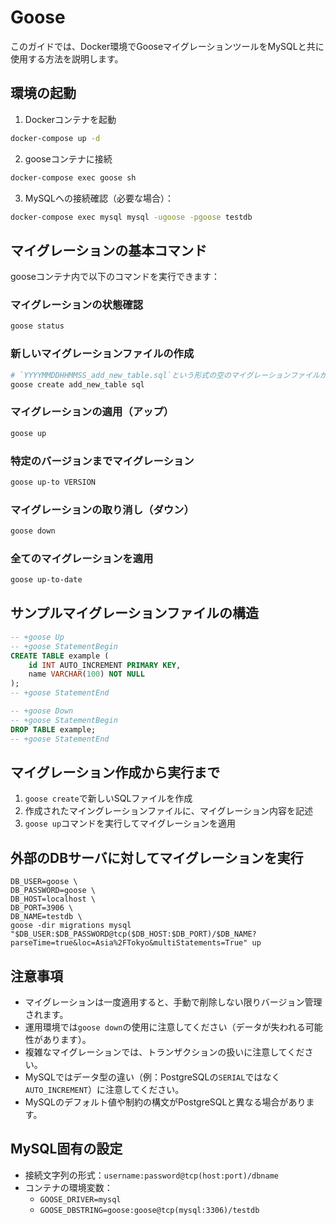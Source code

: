 # Goose

このガイドでは、Docker環境でGooseマイグレーションツールをMySQLと共に使用する方法を説明します。

## 環境の起動

1. Dockerコンテナを起動

```bash
docker-compose up -d
```

2. gooseコンテナに接続

```bash
docker-compose exec goose sh
```

3. MySQLへの接続確認（必要な場合）：

```bash
docker-compose exec mysql mysql -ugoose -pgoose testdb
```

## マイグレーションの基本コマンド

gooseコンテナ内で以下のコマンドを実行できます：

### マイグレーションの状態確認

```bash
goose status
```

### 新しいマイグレーションファイルの作成

```bash
# `YYYYMMDDHHMMSS_add_new_table.sql`という形式の空のマイグレーションファイルが作成される
goose create add_new_table sql
```


### マイグレーションの適用（アップ）

```bash
goose up
```

### 特定のバージョンまでマイグレーション

```bash
goose up-to VERSION
```

### マイグレーションの取り消し（ダウン）

```bash
goose down
```

### 全てのマイグレーションを適用

```bash
goose up-to-date
```

## サンプルマイグレーションファイルの構造

```sql
-- +goose Up
-- +goose StatementBegin
CREATE TABLE example (
    id INT AUTO_INCREMENT PRIMARY KEY,
    name VARCHAR(100) NOT NULL
);
-- +goose StatementEnd

-- +goose Down
-- +goose StatementBegin
DROP TABLE example;
-- +goose StatementEnd
```

## マイグレーション作成から実行まで

1. `goose create`で新しいSQLファイルを作成
2.  作成されたマイングレーションファイルに、マイグレーション内容を記述
3. `goose up`コマンドを実行してマイグレーションを適用

## 外部のDBサーバに対してマイグレーションを実行
```shell
DB_USER=goose \
DB_PASSWORD=goose \
DB_HOST=localhost \
DB_PORT=3906 \
DB_NAME=testdb \
goose -dir migrations mysql "$DB_USER:$DB_PASSWORD@tcp($DB_HOST:$DB_PORT)/$DB_NAME?parseTime=true&loc=Asia%2FTokyo&multiStatements=True" up
```

## 注意事項

- マイグレーションは一度適用すると、手動で削除しない限りバージョン管理されます。
- 運用環境では`goose down`の使用に注意してください（データが失われる可能性があります）。
- 複雑なマイグレーションでは、トランザクションの扱いに注意してください。
- MySQLではデータ型の違い（例：PostgreSQLの`SERIAL`ではなく`AUTO_INCREMENT`）に注意してください。
- MySQLのデフォルト値や制約の構文がPostgreSQLと異なる場合があります。

## MySQL固有の設定

- 接続文字列の形式：`username:password@tcp(host:port)/dbname`
- コンテナの環境変数：
  - `GOOSE_DRIVER=mysql`
  - `GOOSE_DBSTRING=goose:goose@tcp(mysql:3306)/testdb`